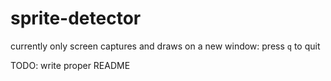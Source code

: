 # sprite-detector

currently only screen captures and draws on a new window: press `q` to quit

TODO: write proper README
